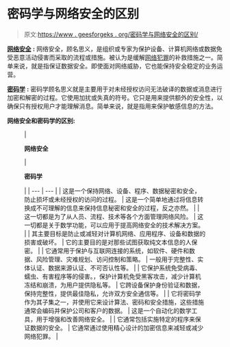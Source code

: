 # 密码学与网络安全的区别

> 原文:[https://www . geesforgeks . org/密码学与网络安全的区别/](https://www.geeksforgeeks.org/difference-between-cryptography-and-cyber-security/)

[**网络安全**](https://www.geeksforgeeks.org/cyber-system-security/) **:**
网络安全，顾名思义，是组织或专家为保护设备、计算机网络或数据免受恶意活动侵害而采取的流程或措施。被认为是缓解[网络犯罪](https://www.geeksforgeeks.org/cyber-crime/)的补救措施之一。简单来说，就是指保证数据安全。即使面对网络威胁，它也能保持安全稳定的业务运营。

[**密码学**](https://www.geeksforgeeks.org/cryptography-introduction/) **:**
密码学顾名思义就是主要用于对未经授权访问无法破译的数据或消息进行加密和解密的过程。它使用加扰或失真的符号。它只是用来提供额外的安全性，以确保只有授权用户才能理解消息。简单来说，就是指用来保护敏感信息的方法。

**网络安全和密码学的区别:**

<figure class="table">

| 

**网络安全**

 | 

**密码学**

 |
| --- | --- |
| 这是一个保持网络、设备、程序、数据秘密和安全，防止损坏或未经授权的访问的过程。 | 这是一个简单地通过将信息转换成不可理解的信息来保持信息秘密和安全的过程，反之亦然。 |
| 这一切都是为了从人员、流程、技术等各个方面管理网络风险。 | 这一切都是关于数学功能，可以应用于提高网络安全的技术解决方案。 |
| 其主要目标是防止或减轻对计算机网络、应用程序、设备和数据的损害或破坏。 | 它的主要目的是对那些试图获取纯文本信息的人保密。 |
| 它通常用于保护与互联网连接的系统，如软件、硬件和数据、风险管理、灾难规划、访问控制和策略。 | 一般用于完整性、实体认证、数据来源认证、不可否认性等。 |
| 它保护系统免受病毒、蠕虫、有害程序等的侵害。，保护计算机免受黑客攻击，减少计算机冻结和崩溃，为用户提供隐私等。 | 它跨设备保护身份验证和数据，保持完整性，提供最佳隐私，允许双方安全通信等。 |
| 它将密码学作为其子集之一，并使用它来设计算法、密码和安全措施，这些措施通常会编码并保护公司和客户的数据。 | 这是一个自动化的数学工具，用于增强和改善网络安全。 |
| 它通常包括实施特定的程序来保证数据的安全。 | 它通常通过使用精心设计的加密信息来减轻或减少网络犯罪。 |

</figure>